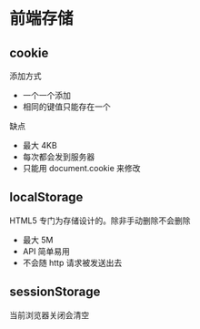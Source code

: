 # 前端存储

## cookie

添加方式

- 一个一个添加
- 相同的键值只能存在一个

缺点

- 最大 4KB
- 每次都会发到服务器
- 只能用 document.cookie 来修改

## localStorage

HTML5 专门为存储设计的。除非手动删除不会删除

- 最大 5M
- API 简单易用
- 不会随 http 请求被发送出去

## sessionStorage

当前浏览器关闭会清空
